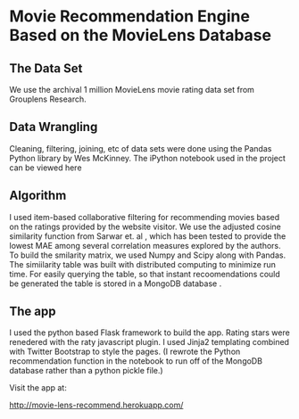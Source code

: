 Movie Recommendation Engine Based on the MovieLens Database 
====

The Data Set
----
We use the archival 1 million MovieLens movie rating data set from Grouplens Research.

Data Wrangling
----

Cleaning, filtering, joining, etc of data sets were done using the Pandas Python library by Wes McKinney. 
The iPython notebook used in the project can be viewed here


Algorithm
----

I used item-based collaborative filtering for recommending movies based on the ratings provided by the website visitor. We use the adjusted cosine similarity function from Sarwar et. al , which has been tested to provide the lowest MAE among several correlation measures explored by the authors. 
To build the smilarity matrix, we used Numpy and Scipy along with Pandas. The simiilarity table was built with distributed computing to minimize run time. For easily querying the table, so that instant recoomendations could be generated the table is stored in a MongoDB database .

The app
---- 

I used the python based Flask framework to build the app. Rating stars were renedered with the raty javascript plugin. I used Jinja2 templating combined with Twitter Bootstrap to style the pages. (I rewrote the Python recommendation function in the notebook to run off of the MongoDB database rather than a python pickle file.) 

Visit the app at:

http://movie-lens-recommend.herokuapp.com/
